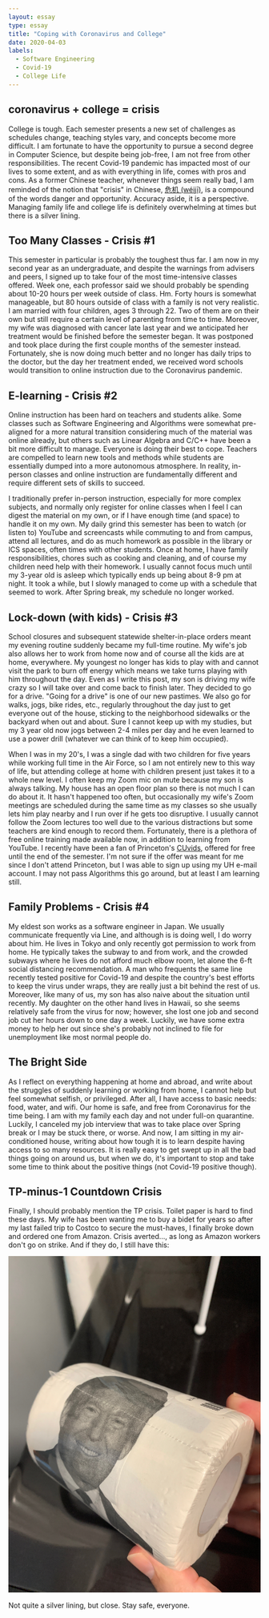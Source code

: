 ```yaml
---
layout: essay
type: essay
title: "Coping with Coronavirus and College"
date: 2020-04-03
labels:
  - Software Engineering
  - Covid-19
  - College Life
---
```

## coronavirus + college = crisis

College is tough. Each semester presents a new set of challenges as schedules change, teaching styles vary, and concepts become more difficult. I am fortunate to have the opportunity to pursue a second degree in Computer Science, but despite being job-free, I am not free from other responsibilities. The recent Covid-19 pandemic has impacted most of our lives to some extent, and as with everything in life, comes with pros and cons. As a former Chinese teacher, whenever things seem really bad, I am reminded of the notion that "crisis" in Chinese, [危机 (wéijī)](http://pinyin.info/chinese/crisis.html), is a compound of the words danger and opportunity. Accuracy aside, it is a perspective. Managing family life and college life is definitely overwhelming at times but there is a silver lining.

## Too Many Classes - Crisis #1
This semester in particular is probably the toughest thus far. I am now in my second year as an undergraduate, and despite the warnings from advisers and peers, I signed up to take four of the most time-intensive classes offered. Week one, each professor said we should probably be spending about 10-20 hours per week outside of class. Hm. Forty hours is somewhat manageable, but 80 hours outside of class with a family is not very realistic. I am married with four children, ages 3 through 22. Two of them are on their own but still require a certain level of parenting from time to time. Moreover, my wife was diagnosed with cancer late last year and we anticipated her treatment would be finished before the semester began. It was postponed and took place during the first couple months of the semester instead. Fortunately, she is now doing much better and no longer has daily trips to the doctor, but the day her treatment ended, we received word schools would transition to online instruction due to the Coronavirus pandemic.

## E-learning - Crisis #2

Online instruction has been hard on teachers and students alike. Some classes such as Software Engineering and Algorithms were somewhat pre-aligned for a more natural transition considering much of the material was online already, but others such as Linear Algebra and C/C++ have been a bit more difficult to manage. Everyone is doing their best to cope. Teachers are compelled to learn new tools and methods while students are essentially dumped into a more autonomous atmosphere. In reality, in-person classes and online instruction are fundamentally different and require different sets of skills to succeed.

I traditionally prefer in-person instruction, especially for more complex subjects, and normally only register for online classes when I feel I can digest the material on my own, or if I have enough time (and space) to handle it on my own. My daily grind this semester has been to watch (or listen to) YouTube and screencasts while commuting to and from campus, attend all lectures, and do as much homework as possible in the library or ICS spaces, often times with other students. Once at home, I have family responsibilities, chores such as cooking and cleaning, and of course my children need help with their homework. I usually cannot focus much until my 3-year old is asleep which typically ends up being about 8-9 pm at night. It took a while, but I slowly managed to come up with a schedule that seemed to work. After Spring break, my schedule no longer worked.

## Lock-down (with kids) - Crisis #3
School closures and subsequent statewide shelter-in-place orders meant my evening routine suddenly became my full-time routine. My wife's job also allows her to work from home now and of course all the kids are at home, everywhere. My youngest no longer has kids to play with and cannot visit the park to burn off energy which means we take turns playing with him throughout the day. Even as I write this post, my son is driving my wife crazy so I will take over and come back to finish later. They decided to go for a drive. "Going for a drive" is one of our new pastimes. We also go for walks, jogs, bike rides, etc., regularly throughout the day just to get everyone out of the house, sticking to the neighborhood sidewalks or the backyard when out and about. Sure I cannot keep up with my studies, but my 3 year old now jogs between 2-4 miles per day and he even learned to use a power drill (whatever we can think of to keep him occupied).

When I was in my 20's, I was a single dad with two children for five years while working full time in the Air Force, so I am not entirely new to this way of life, but attending college at home with children present just takes it to a whole new level. I often keep my Zoom mic on mute because my son is always talking. My house has an open floor plan so there is not much I can do about it. It hasn't happened too often, but occasionally my wife's Zoom meetings are scheduled during the same time as my classes so she usually lets him play nearby and I run over if he gets too disruptive. I usually cannot follow the Zoom lectures too well due to the various distractions but some teachers are kind enough to record them. Fortunately, there is a plethora of free online training made available now, in addition to learning from YouTube. I recently have been a fan of Princeton's [CUvids](https://cuvids.io/), offered for free until the end of the semester. I'm not sure if the offer was meant for me since I don't attend Princeton, but I was able to sign up using my UH e-mail account. I may not pass Algorithms this go around, but at least I am learning still.

## Family Problems - Crisis #4
My eldest son works as a software engineer in Japan. We usually communicate frequently via Line, and although is is doing well, I do worry about him. He lives in Tokyo and only recently got permission to work from home. He typically takes the subway to and from work, and the crowded subways where he lives do not afford much elbow room, let alone the 6-ft social distancing recommendation. A man who frequents the same line recently tested positive for Covid-19 and despite the country's best efforts to keep the virus under wraps, they are really just a bit behind the rest of us. Moreover, like many of us, my son has also naive about the situation until recently. My daughter on the other hand lives in Hawaii, so she seems relatively safe from the virus for now; however, she lost one job and second job cut her hours down to one day a week. Luckily, we have some extra money to help her out since she's probably not inclined to file for unemployment like most normal people do.

## The Bright Side
As I reflect on everything happening at home and abroad, and write about the struggles of suddenly learning or working from home, I cannot help but feel somewhat selfish, or privileged. After all, I have access to basic needs: food, water, and wifi. Our home is safe, and free from Coronavirus for the time being. I am with my family each day and not under full-on quarantine. Luckily, I canceled my job interview that was to take place over Spring break or I may be stuck there, or worse. And now, I am sitting in my air-conditioned house, writing about how tough it is to learn despite having access to so many resources. It is really easy to get swept up in all the bad things going on around us, but when we do, it's important to stop and take some time to think about the positive things (not Covid-19 positive though).

## TP-minus-1 Countdown Crisis
Finally, I should probably mention the TP crisis. Toilet paper is hard to find these days. My wife has been wanting me to buy a bidet for years so after my last failed trip to Costco to secure the must-haves, I finally broke down and ordered one from Amazon. Crisis averted..., as long as Amazon workers don't go on strike. And if they do, I still have this:

<img class="ui small floated image" src="../images/tp.jpeg">

Not quite a silver lining, but close. Stay safe, everyone.